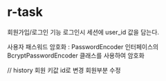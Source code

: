 # r-task

회원가입/로그인 기능
로그인시 세션에 user_id 값을 담는다.

사용자 패스워드 암호화
: PasswordEncoder 인터페이스의 BcryptPasswordEncoder 클래스를 사용하여 암호화


// history
회원 키값 id로 변경
회원부분 수정


